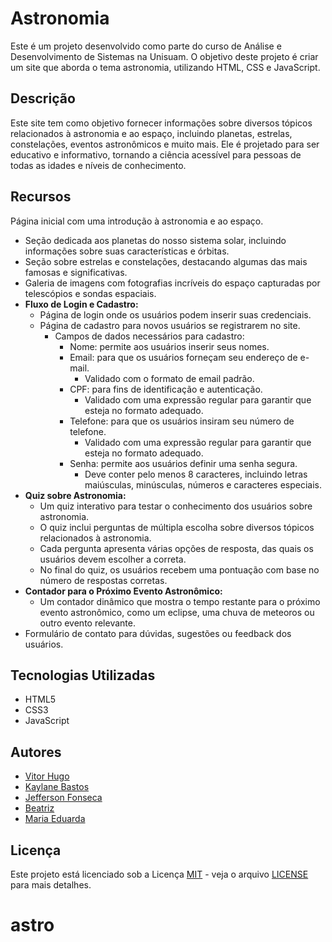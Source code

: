 # Astronomia

Este é um projeto desenvolvido como parte do curso de Análise e Desenvolvimento de Sistemas na Unisuam. O objetivo deste projeto é criar um site que aborda o tema astronomia, utilizando HTML, CSS e JavaScript.

## Descrição

Este site tem como objetivo fornecer informações sobre diversos tópicos relacionados à astronomia e ao espaço, incluindo planetas, estrelas, constelações, eventos astronômicos e muito mais. Ele é projetado para ser educativo e informativo, tornando a ciência acessível para pessoas de todas as idades e níveis de conhecimento.

## Recursos
 Página inicial com uma introdução à astronomia e ao espaço.
- Seção dedicada aos planetas do nosso sistema solar, incluindo informações sobre suas características e órbitas.
- Seção sobre estrelas e constelações, destacando algumas das mais famosas e significativas.
- Galeria de imagens com fotografias incríveis do espaço capturadas por telescópios e sondas espaciais.
- **Fluxo de Login e Cadastro:**
  - Página de login onde os usuários podem inserir suas credenciais.
  - Página de cadastro para novos usuários se registrarem no site.
    - Campos de dados necessários para cadastro:
      - Nome: permite aos usuários inserir seus nomes.
      - Email: para que os usuários forneçam seu endereço de e-mail.
        - Validado com o formato de email padrão.
      - CPF: para fins de identificação e autenticação.
        - Validado com uma expressão regular para garantir que esteja no formato adequado.
      - Telefone: para que os usuários insiram seu número de telefone.
        - Validado com uma expressão regular para garantir que esteja no formato adequado.
      - Senha: permite aos usuários definir uma senha segura.
        - Deve conter pelo menos 8 caracteres, incluindo letras maiúsculas, minúsculas, números e caracteres especiais.
- **Quiz sobre Astronomia:**
  - Um quiz interativo para testar o conhecimento dos usuários sobre astronomia.
  - O quiz inclui perguntas de múltipla escolha sobre diversos tópicos relacionados à astronomia.
  - Cada pergunta apresenta várias opções de resposta, das quais os usuários devem escolher a correta.
  - No final do quiz, os usuários recebem uma pontuação com base no número de respostas corretas.
- **Contador para o Próximo Evento Astronômico:**
  - Um contador dinâmico que mostra o tempo restante para o próximo evento astronômico, como um eclipse, uma chuva de meteoros ou outro evento relevante.
- Formulário de contato para dúvidas, sugestões ou feedback dos usuários.
    
## Tecnologias Utilizadas

- HTML5
- CSS3
- JavaScript

## Autores
- [Vitor Hugo](https://github.com/vitoinacio)
- [Kaylane Bastos](https://github.com/kaylanebaastos)
- [Jefferson Fonseca](https://github.com/devjefferson)
- [Beatriz](https://github.com/beatizmonteiro)
- [Maria Eduarda](https://github.com/mariaduda92)



## Licença

Este projeto está licenciado sob a Licença [MIT](https://opensource.org/licenses/MIT) - veja o arquivo [LICENSE](LICENSE) para mais detalhes.
# astro

